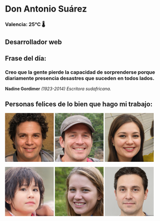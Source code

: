 # Don Antonio Suárez
### Valencia:  25°C 🌡️
## Desarrollador web
## Frase del día:
<!-- START QUOTE -->
### Creo que la gente pierde la capacidad de sorprenderse porque diariamente presencia desastres que suceden en todos lados.
**Nadine Gordimer** *(1923-2014) Escritora sudafricana.*
<!-- END QUOTE -->






## Personas felices de lo bien que hago mi trabajo:

<p float="left">
  <img src="src/image_0.png" width="32%" />
  <img src="src/image_1.png" width="32%" /> 
  <img src="src/image_2.png" width="32%" />
</p>
<p float="left">
  <img src="src/image_3.png" width="32%" />
  <img src="src/image_4.png" width="32%" /> 
  <img src="src/image_5.png" width="32%" />
</p>